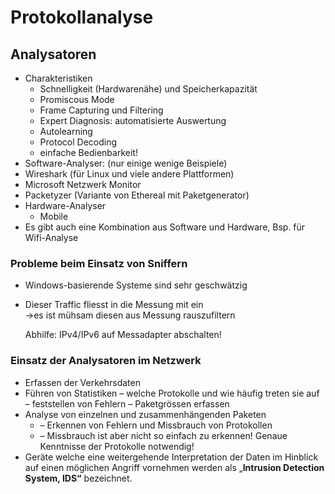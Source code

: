 # Protokollanalyse

## Analysatoren

* Charakteristiken
  * Schnelligkeit \(Hardwarenähe\) und Speicherkapazität
  * Promiscous Mode
  * Frame Capturing und Filtering 
  * Expert Diagnosis: automatisierte Auswertung 
  * Autolearning 
  * Protocol Decoding 
  * einfache Bedienbarkeit!
*  Software-Analyser: \(nur einige wenige Beispiele\)
  * Wireshark \(für Linux und viele andere Plattformen\)
  * Microsoft Netzwerk Monitor
  * Packetyzer \(Variante von Ethereal mit Paketgenerator\)
* Hardware-Analyser
  * Mobile 
* Es gibt auch eine Kombination aus Software und Hardware,  Bsp. für Wifi-Analyse

### Probleme beim Einsatz von Sniffern

* Windows-basierende Systeme sind sehr geschwätzig
* Dieser Traffic fliesst in die Messung mit ein   
   →es ist mühsam diesen aus Messung rauszufiltern

  Abhilfe: IPv4/IPv6 auf Messadapter abschalten!

### Einsatz der Analysatoren im Netzwerk

* Erfassen der Verkehrsdaten
* Führen von Statistiken  – welche Protokolle und wie häufig treten sie auf – feststellen von Fehlern  – Paketgrössen erfassen
* Analyse von einzelnen und zusammenhängenden Paketen
  * –  Erkennen von Fehlern und Missbrauch von Protokollen
  * –  Missbrauch ist aber nicht so einfach zu erkennen! Genaue Kenntnisse der Protokolle notwendig!
* Geräte welche eine weitergehende Interpretation der Daten im Hinblick auf einen möglichen Angriff vornehmen werden als „**Intrusion Detection System, IDS“** bezeichnet.





  
  


